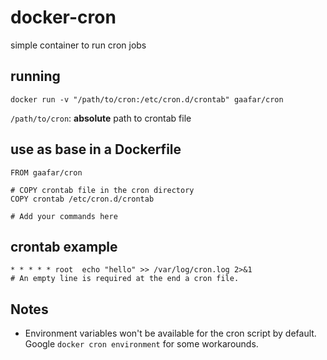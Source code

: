 # docker-cron
simple container to run cron jobs

## running
`docker run -v "/path/to/cron:/etc/cron.d/crontab" gaafar/cron`

`/path/to/cron`: **absolute** path to crontab file

## use as base in a Dockerfile
```
FROM gaafar/cron

# COPY crontab file in the cron directory
COPY crontab /etc/cron.d/crontab

# Add your commands here
```

## crontab example
```
* * * * * root  echo "hello" >> /var/log/cron.log 2>&1
# An empty line is required at the end a cron file.
```

## Notes
- Environment variables won't be available for the cron script by default. Google `docker cron environment` for some workarounds.
